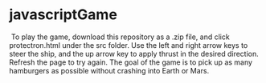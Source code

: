 ﻿# javascriptGame
﻿
﻿To play the game, download this repository as a .zip file, and click protectron.html under the src folder. Use the left and right arrow keys to steer the ship, and the up arrow key to apply thrust in the desired direction. Refresh the page to try again. The goal of the game is to pick up as many hamburgers as possible without crashing into Earth or Mars.
